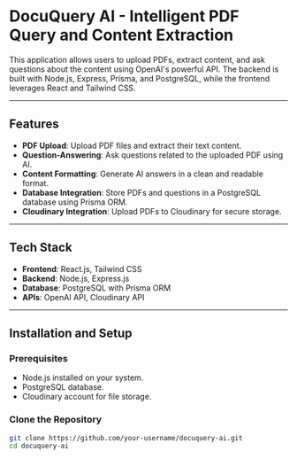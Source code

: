 # DocuQuery AI - Intelligent PDF Query and Content Extraction

This application allows users to upload PDFs, extract content, and ask questions about the content using OpenAI's powerful API. The backend is built with Node.js, Express, Prisma, and PostgreSQL, while the frontend leverages React and Tailwind CSS.

---

## Features

- **PDF Upload**: Upload PDF files and extract their text content.
- **Question-Answering**: Ask questions related to the uploaded PDF using AI.
- **Content Formatting**: Generate AI answers in a clean and readable format.
- **Database Integration**: Store PDFs and questions in a PostgreSQL database using Prisma ORM.
- **Cloudinary Integration**: Upload PDFs to Cloudinary for secure storage.

---

## Tech Stack

- **Frontend**: React.js, Tailwind CSS
- **Backend**: Node.js, Express.js
- **Database**: PostgreSQL with Prisma ORM
- **APIs**: OpenAI API, Cloudinary API

---

## Installation and Setup

### Prerequisites

- Node.js installed on your system.
- PostgreSQL database.
- Cloudinary account for file storage.

### Clone the Repository

```bash
git clone https://github.com/your-username/docuquery-ai.git
cd docuquery-ai
